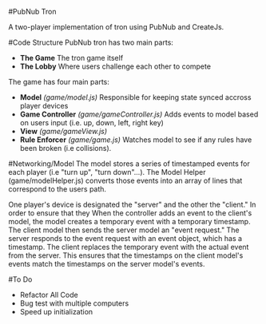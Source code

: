 #PubNub Tron

A two-player implementation of tron using PubNub and CreateJs.

#Code Structure
PubNub tron has two main parts:

- <strong>The Game</strong> The tron game itself
- <strong>The Lobby</strong> Where users challenge each other to compete

The game has four main parts:

- <strong>Model</strong> <em>(game/model.js)</em> Responsible for keeping state synced accross player devices
- <strong>Game Controller</strong> <em>(game/gameController.js)</em> Adds events to model based on users input (i.e. up, down, left, right key)
- <strong>View</strong> <em>(game/gameView.js)</em>
- <strong>Rule Enforcer</strong> <em>(game/game.js)</em> Watches model to see if any rules have been broken (i.e collisions).

#Networking/Model
The model stores a series of timestamped events for each player (i.e "turn up", "turn down"...). The Model Helper (game/modelHelper.js) converts those events into an array of lines that correspond to the users path.

One player's device is designated the "server" and the other the "client." In order to ensure that they When the controller adds an event to the client's model, the model creates a temporary event with a temporary timestamp. The client model then sends the server model an "event request." The server responds to the event request with an event object, which has a timestamp. The client replaces the temporary event with the actual event from the server. This ensures that the timestamps on the client model's events match the timestamps on the server model's events.

#To Do
- Refactor All Code
- Bug test with multiple computers
- Speed up initialization